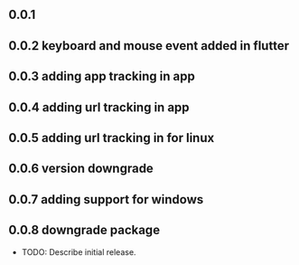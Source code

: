 ## 0.0.1
## 0.0.2  keyboard and mouse event added in flutter
## 0.0.3  adding app tracking in app
## 0.0.4  adding url tracking in app
## 0.0.5  adding url tracking in for linux
## 0.0.6  version downgrade
## 0.0.7  adding support for windows
## 0.0.8  downgrade package

* TODO: Describe initial release.
